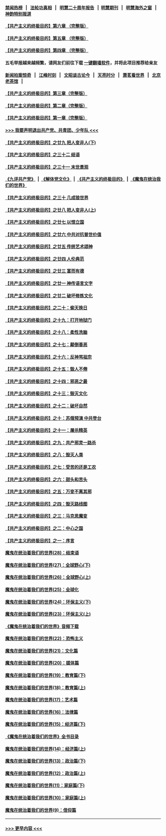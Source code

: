 #### [禁闻热榜](热点新闻.md?=0)  &nbsp;&nbsp;|&nbsp;&nbsp; [法轮功真相](https://github.com/gfw-breaker/truth/blob/master/README.md?=0) &nbsp;&nbsp;|&nbsp;&nbsp; [明慧二十周年报告](https://github.com/gfw-breaker/mh-reports/blob/master/README.md?=0) &nbsp;&nbsp;|&nbsp;&nbsp;[明慧期刊](https://github.com/gfw-breaker/mh-qikan) &nbsp;&nbsp;|&nbsp;&nbsp; [明慧海外之窗](https://github.com/gfw-breaker/mh-news/blob/master/README.md?=0) &nbsp;&nbsp;|&nbsp;&nbsp; [神韵特别报道](https://github.com/gfw-breaker/mh-news/blob/master/shenyun.md?=0)
#### [【共产主义的终极目的】第六章 （完整版）](../pages/nsc422/n11428913.md?t=03020603) 
#### [【共产主义的终极目的】第五章 （完整版）](../pages/nsc422/n11428912.md?t=03020603) 
#### [【共产主义的终极目的】第四章 （完整版）](../pages/nsc422/n11428907.md?t=03020603) 
#### 五毛举报越来越频繁，请网友们前往下载 [一键翻墙软件](https://github.com/gfw-breaker/ssr-accounts)，并将此项目推荐给亲友
#### [新闻拍案惊奇](https://github.com/gfw-breaker/banned-news/blob/master/pages/link4.md) &nbsp;&nbsp;|&nbsp;&nbsp; [江峰时刻](https://github.com/gfw-breaker/banned-news/blob/master/pages/link4.md) &nbsp;&nbsp;|&nbsp;&nbsp; [文昭谈古论今](https://github.com/gfw-breaker/banned-news/blob/master/pages/link4.md) &nbsp;&nbsp;|&nbsp;&nbsp; [天亮时分](https://github.com/gfw-breaker/banned-news/blob/master/pages/link4.md) &nbsp;&nbsp;|&nbsp;&nbsp; [萧茗看世界](https://github.com/gfw-breaker/banned-news/blob/master/pages/link4.md) &nbsp;&nbsp;|&nbsp;&nbsp; [北京老茶馆](https://github.com/gfw-breaker/banned-news/blob/master/pages/link4.md) &nbsp;&nbsp;|&nbsp;&nbsp; 
#### [【共产主义的终极目的】第三章（完整版）](../pages/nsc422/n11428848.md?t=03020603) 
#### [【共产主义的终极目的】第二章（完整版）](../pages/nsc422/n11428831.md?t=03020603) 
#### [【共产主义的终极目的】第一章（完整版）](../pages/nsc422/n11417651.md?t=03020603) 
#### [>>> 我要声明退出共产党、共青团、少年队 <<<](https://github.com/begood0513/goodnews/blob/master/quit/letter.md) 
#### [【共产主义的终极目的】之廿九 把人变非人(下)](../pages/nsc422/n11344140.md?t=03020603) 
#### [【共产主义的终极目的】之三十二 结语](../pages/nsc422/n11360535.md?t=03020603) 
#### [【共产主义的终极目的】之三十一 末世景观](../pages/nsc422/n11351129.md?t=03020603) 
#### [《九评共产党》](https://github.com/begood0513/9ping.md/blob/master/README.md) &nbsp;|&nbsp; [《解体党文化》](../../../../jtdwh.md/blob/master/README.md)  &nbsp;|&nbsp; [《共产主义的终极目的》](../../../../gczydzjmd.md/blob/master/README.md) &nbsp;|&nbsp; [《魔鬼在统治我们的世界》](../../../../mgztzwmdsj.md/blob/master/README.md) 
#### [【共产主义的终极目的】之三十 几成狼世界](../pages/nsc422/n11348280.md?t=03020603) 
#### [【共产主义的终极目的】之廿八 把人变非人(上)](../pages/nsc422/n11340492.md?t=03020603) 
#### [【共产主义的终极目的】之廿七 以恨立国](../pages/nsc422/n11336944.md?t=03020603) 
#### [【共产主义的终极目的】之廿六 中共对抗普世价值](../pages/nsc422/n11324785.md?t=03020603) 
#### [【共产主义的终极目的】之廿五 传统艺术颂神](../pages/nsc422/n11296396.md?t=03020603) 
#### [【共产主义的终极目的】之廿四 人伦典范](../pages/nsc422/n11296397.md?t=03020603) 
#### [【共产主义的终极目的】之廿三 富而有德](../pages/nsc422/n11283598.md?t=03020603) 
#### [【共产主义的终极目的】之廿一 神传语言文字](../pages/nsc422/n11263265.md?t=03020603) 
#### [【共产主义的终极目的】之廿二 破坏修炼文化](../pages/nsc422/n11245728.md?t=03020603) 
#### [【共产主义的终极目的】之二十：偷天换日](../pages/nsc422/n11238846.md?t=03020603) 
#### [【共产主义的终极目的】之十九：打开地狱门](../pages/nsc422/n11206376.md?t=03020603) 
#### [【共产主义的终极目的】之十八：柔性洗脑](../pages/nsc422/n11199994.md?t=03020603) 
#### [【共产主义的终极目的】之十七：颠倒善恶](../pages/nsc422/n11179782.md?t=03020603) 
#### [【共产主义的终极目的】之十六：反神骂祖宗](../pages/nsc422/n11166798.md?t=03020603) 
#### [【共产主义的终极目的】之十五：毁人不倦](../pages/nsc422/n11166792.md?t=03020603) 
#### [【共产主义的终极目的】之十四：邪恶之最](../pages/nsc422/n11150249.md?t=03020603) 
#### [【共产主义的终极目的】之十三：毁灭文化](../pages/nsc422/n11135227.md?t=03020603) 
#### [【共产主义的终极目的】之十二：破坏自然](../pages/nsc422/n11135214.md?t=03020603) 
#### [【共产主义的终极目的】之十：苏俄预演 中共登台](../pages/nsc422/n11118424.md?t=03020603) 
#### [【共产主义的终极目的】之十一：屠杀精英](../pages/nsc422/n11118442.md?t=03020603) 
#### [【共产主义的终极目的】之九：共产邪灵一路杀](../pages/nsc422/n11114139.md?t=03020603) 
#### [【共产主义的终极目的】之八：毁灭人类](../pages/nsc422/n11108503.md?t=03020603) 
#### [【共产主义的终极目的】之七：受苦的还是工农](../pages/nsc422/n11101809.md?t=03020603) 
#### [【共产主义的终极目的】之六：甜头和苦头](../pages/nsc422/n11096971.md?t=03020603) 
#### [【共产主义的终极目的】之五：万变不离其邪](../pages/nsc422/n11091285.md?t=03020603) 
#### [【共产主义的终极目的】之四：毁灭路线图](../pages/nsc422/n11086284.md?t=03020603) 
#### [【共产主义的终极目的】之三：马克思魔变](../pages/nsc422/n11061941.md?t=03020603) 
#### [【共产主义的终极目的】之二：中心之国](../pages/nsc422/n11047728.md?t=03020603) 
#### [【共产主义的终极目的】之一：序言](../pages/nsc422/n11086077.md?t=03020603) 
#### [魔鬼在统治着我们的世界(28)：结束语](../pages/nsc422/n10936246.md?t=03020603) 
#### [魔鬼在统治着我们的世界(27)：全球野心(下)](../pages/nsc422/n10928319.md?t=03020603) 
#### [魔鬼在统治着我们的世界(26)：全球野心(上)](../pages/nsc422/n10900318.md?t=03020603) 
#### [魔鬼在统治着我们的世界(25)：全球化](../pages/nsc422/n10788205.md?t=03020603) 
#### [魔鬼在统治着我们的世界(24)：环保主义(下)](../pages/nsc422/n10695307.md?t=03020603) 
#### [魔鬼在统治着我们的世界(23)：环保主义(上)](../pages/nsc422/n10688613.md?t=03020603) 
#### [《魔鬼在统治着我们的世界》音频下载](../pages/nsc422/n10635553.md?t=03020603) 
#### [魔鬼在统治着我们的世界(22)：恐怖主义](../pages/nsc422/n10614727.md?t=03020603) 
#### [魔鬼在统治着我们的世界(21)：文化篇](../pages/nsc422/n10597706.md?t=03020603) 
#### [魔鬼在统治着我们的世界(20)：媒体篇](../pages/nsc422/n10586579.md?t=03020603) 
#### [魔鬼在统治着我们的世界(19)：教育篇(下)](../pages/nsc422/n10564808.md?t=03020603) 
#### [魔鬼在统治着我们的世界(18)：教育篇(上)](../pages/nsc422/n10526970.md?t=03020603) 
#### [魔鬼在统治着我们的世界(17)：艺术篇](../pages/nsc422/n10499093.md?t=03020603) 
#### [魔鬼在统治着我们的世界(16)：法律篇](../pages/nsc422/n10485969.md?t=03020603) 
#### [魔鬼在统治着我们的世界(15)：经济篇(下)](../pages/nsc422/n10469975.md?t=03020603) 
#### [《魔鬼在统治着我们的世界》全书目录](../pages/nsc422/n10464261.md?t=03020603) 
#### [魔鬼在统治着我们的世界(14)：经济篇(上)](../pages/nsc422/n10457370.md?t=03020603) 
#### [魔鬼在统治着我们的世界(13)：政治篇(下)](../pages/nsc422/n10448270.md?t=03020603) 
#### [魔鬼在统治着我们的世界(12)：政治篇(上)](../pages/nsc422/n10444576.md?t=03020603) 
#### [魔鬼在统治着我们的世界(11)：家庭篇(下)](../pages/nsc422/n10440961.md?t=03020603) 
#### [魔鬼在统治着我们的世界(10)：家庭篇(上)](../pages/nsc422/n10435448.md?t=03020603) 
#### [魔鬼在统治着我们的世界(9)：信仰篇](../pages/nsc422/n10432159.md?t=03020603) 

----
#### [ >>> 更早内容 <<< ](../indexes/nsc422-earlier.md)
